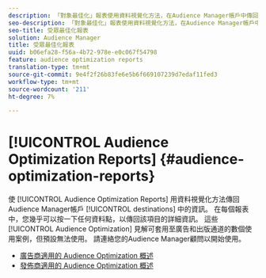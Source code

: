 ```yaml
---
description: 「對象最佳化」報表使用資料視覺化方法，在Audience Manager帳戶中傳回有關目標的資訊。 在每個報表中，您幾乎可以按一下任何資料點，以傳回該項目的詳細資訊。 這些「受眾最佳化」見解可套用至廣告和出版通道的數個使用案例，但預設無法使用。 請連絡您的Audience Manager顧問以開始使用。
seo-description: 「對象最佳化」報表使用資料視覺化方法，在Audience Manager帳戶中傳回有關目標的資訊。 在每個報表中，您幾乎可以按一下任何資料點，以傳回該項目的詳細資訊。 這些「受眾最佳化」見解可套用至廣告和出版通道的數個使用案例，但預設無法使用。 請連絡您的Audience Manager顧問以開始使用。
seo-title: 受眾最佳化報表
solution: Audience Manager
title: 受眾最佳化報表
uuid: b06efa28-f56a-4b72-978e-e0c067f54798
feature: audience optimization reports
translation-type: tm+mt
source-git-commit: 9e4f2f26b83fe6e5b6f669107239d7edaf11fed3
workflow-type: tm+mt
source-wordcount: '211'
ht-degree: 7%

---
```



# [!UICONTROL Audience Optimization Reports] {#audience-optimization-reports}

使 [!UICONTROL Audience Optimization Reports] 用資料視覺化方法傳回Audience Manager帳戶 [!UICONTROL destinations] 中的資訊。 在每個報表中，您幾乎可以按一下任何資料點，以傳回該項目的詳細資訊。 這些 [!UICONTROL Audience Optimization] 見解可套用至廣告和出版通道的數個使用案例，但預設無法使用。 請連絡您的Audience Manager顧問以開始使用。

+ [廣告商適用的 Audience Optimization 概述](aor-advertisers/aor-advertisers.md)
+ [發佈商適用的 Audience Optimization 概述](aor-publishers/aor-publishers.md)